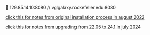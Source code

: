 :pushpin: 129.85.14.10:8080 // vglgalaxy.rockefeller.edu:8080

[click this for notes from original installation process in august 2022](2022august_initial_setup_galaxy22.05.md)

[click this for notes from upgrading from 22.05 to 24.1 in july 2024](2024july_upgrade_to_galaxy24.1.md)